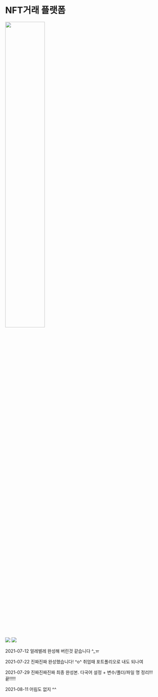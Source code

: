 # NFT거래 플랫폼
<img src = "https://user-images.githubusercontent.com/52521457/124526071-8e325780-de3c-11eb-9d07-c782d74710a9.jpg"  width="50%" height="50%">  
<p>
<img src="https://img.shields.io/badge/JavaScript-yellow?style=flat-square&logo=JavaScript"/>
<img src="https://img.shields.io/badge/React--Native-0.64.2-blue?style=flat-square&logo=React"/>

2021-07-12 얼레벌레 완성해 버린것 같습니다 ^_ㅠ  

2021-07-22 진짜진짜 완성했습니다! ^o^ 취업때 포트폴리오로 내도 되나여

2021-07-29 진짜진짜진짜 최종 완성본. 다국어 설정 + 변수/폴더/파일 명 정리!!! 끝!!!!!   

2021-08-11 어림도 없지 ^^
